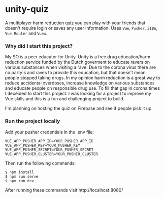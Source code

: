 # unity-quiz

A multiplayer harm reduction quiz you can play with your friends that doesn't require login or saves any user information. Uses `Vue`, `Pusher`, `i18n`, `Vue Router` and `Vuex`.

### Why did I start this project?

My SO is a peer educator for Unity. Unity is a free drug education/harm reduction service funded by the Dutch goverment to educate ravers on various substances when visiting a rave. Due to the corona virus there are no party's and raves to provide this education, but that doesn't mean people stopped taking drugs. In my opinion harm reduction is a great way to reduce accidental overdoses, increase knowledge on various substances and educate people on responsible drug use. To fill that gap in corona times I deceided to start this project. I was looking for a project to improve my Vue skills and this is a fun and challenging project to build.

I'm planning on hosting the quiz on Firebase and see if people pick it up.

### Run the project locally

Add your pusher credentials in the .env file:

```
VUE_APP_PUSHER_APP_ID=YOUR_PUSHER_APP_ID
VUE_APP_PUSHER_KEY=YOUR_PUSHER_KEY
VUE_APP_PUSHER_SECRET=YOUR_PUSHER_SECRET
VUE_APP_PUSHER_CLUSTER=YOUR_PUSHER_CLUSTER
```

Then run the following commands:

```
$ npm install
$ npm run serve
$ npm run dev
```

After running these commands visit http://localhost:8080/

